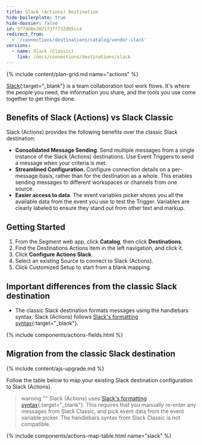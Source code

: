 ```yaml
---
title: Slack (Actions) Destination
hide-boilerplate: true
hide-dossier: false
id: 5f7dd8e302173ff732db5cc4
redirect_from:
  - '/connections/destinations/catalog/vendor-slack'
versions:
  - name: Slack (Classic)
    link: /docs/connections/destinations/slack
---
```

{% include content/plan-grid.md name="actions" %}

[Slack](https://www.slack.com){:target="_blank"} is a team collaboration tool work flows. It's where the people you need, the information you share, and the tools you use come together to get things done.


## Benefits of Slack (Actions) vs Slack Classic

Slack (Actions) provides the following benefits over the classic Slack destination:

- **Consolidated Message Sending**. Send multiple messages from a single instance of the Slack (Actions) destinations. Use Event Triggers to send a message when your criteria is met.
- **Streamlined Configuration**. Configure connection details on a per-message basis, rather than for the destination as a whole. This enables sending messages to different workspaces or channels from one source.
- **Easier access to data**. The event variables picker shows you all the available data from the event you use to test the Trigger. Variables are clearly labeled to ensure they stand out from other text and markup.


## Getting Started

1. From the Segment web app, click **Catalog**, then click **Destinations**.
2. Find the Destinations Actions item in the left navigation, and click it.
3. Click **Configure Actions Slack**.
4. Select an existing Source to connect to Slack (Actions).
5. Click Customized Setup to start from a blank mapping.

## Important differences from the classic Slack destination

- The classic Slack destination formats messages using the handlebars syntax. Slack (Actions) follows [Slack's  formatting syntax](https://api.slack.com/reference/surfaces/formatting){:target="_blank"}.

{% include components/actions-fields.html %}

## Migration from the classic Slack destination

{% include content/ajs-upgrade.md %}


Follow the table below to map your existing Slack destination configuration to Slack (Actions).

> warning ""
> Slack (Actions) uses [Slack's  formatting syntax](https://api.slack.com/reference/surfaces/formatting){:target="_blank"}. This requires that you manually re-enter any messages from Slack Classic, and pick event data from the event variable picker. The handlebars syntax from Slack Classic is not compatible.

{% include components/actions-map-table.html name="slack" %}